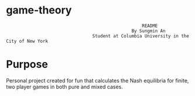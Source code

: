 # game-theory                                                   
                                                        README
                                                    By Sungmin An
                                     Student at Columbia University in the City of New York

Purpose
=======
Personal project created for fun that calculates the Nash equilibria for finite, two player games in both pure and mixed cases.


